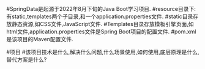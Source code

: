 #SpringData是起源于2022年8月下旬的Java Boot学习项目.
#resource目录下:有static,templates两个子目录,和一个application.properties文件.
#static目录存放静态资源,如CSS文件,JavaScript文件. 
#Templates目录存放模板引擎页面,如html文件,application.properties文件是Spring Boot项目的配置文件.
#pom.xml是该项目的Maven配置文件.

#项目
#该项目技术是什么,解决什么问题,什么场景使用,如何使用,底层原理是什么,替代方案是什么?